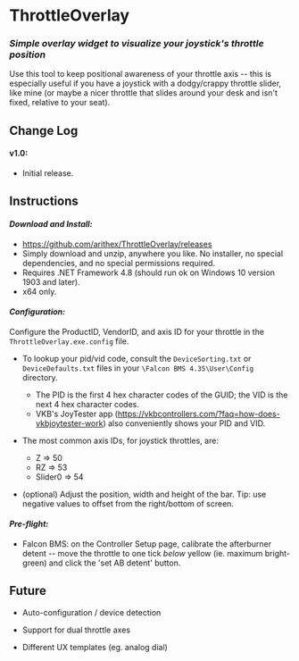 # ThrottleOverlay #

### *Simple overlay widget to visualize your joystick's throttle position* ###

Use this tool to keep positional awareness of your throttle axis -- this is especially useful if you have a joystick with a dodgy/crappy throttle slider, like mine (or maybe a nicer throttle that slides around your desk and isn't fixed, relative to your seat).

## Change Log ##

#### v1.0:

- Initial release.

## Instructions ##

#### *Download and Install:*

- https://github.com/arithex/ThrottleOverlay/releases 
- Simply download and unzip, anywhere you like.  No installer, no special dependencies, and no special permissions required.
- Requires .NET Framework 4.8 (should run ok on Windows 10 version 1903 and later).
- x64 only.

#### *Configuration:*

Configure the ProductID, VendorID, and axis ID for your throttle in the `ThrottleOverlay.exe.config` file.

- To lookup your pid/vid code, consult the `DeviceSorting.txt` or `DeviceDefaults.txt` files in your `\Falcon BMS 4.35\User\Config` directory.
  - The PID is the first 4 hex character codes of the GUID; the VID is the next 4 hex character codes.
  - VKB's JoyTester app (https://vkbcontrollers.com/?faq=how-does-vkbjoytester-work) also conveniently shows your PID and VID.
- The most common axis IDs, for joystick throttles, are:
  - Z => 50
  - RZ => 53
  - Slider0 => 54

- (optional) Adjust the position, width and height of the bar. Tip: use negative values to offset from the right/bottom of screen.

#### *Pre-flight:*

- Falcon BMS: on the Controller Setup page, calibrate the afterburner detent -- move the throttle to one tick _below_ yellow (ie. maximum bright-green) and click the 'set AB detent' button.

## Future

- Auto-configuration / device detection

- Support for dual throttle axes

- Different UX templates (eg. analog dial)
